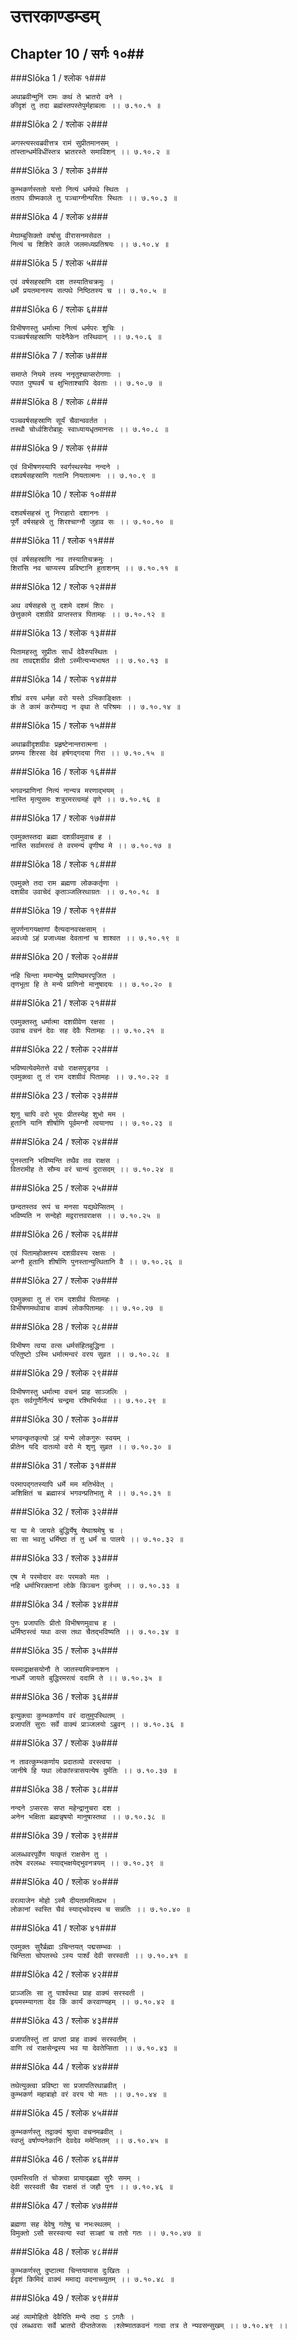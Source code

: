 उत्तरकाण्डम्डम्
===============================


## Chapter 10  / सर्गः १०##


###Slōka 1 / श्लोक १###


    अथाब्रवीन्मुनिं रामः कथं ते भ्रातरो वने ।
    कीदृशं तु तदा ब्रह्मंस्तपस्तेपुर्महाबलाः ।। ७.१०.१ ॥


###Slōka 2 / श्लोक २###


    अगस्त्यस्त्वब्रवीत्तत्र रामं सुप्रीतमानसम् ।
    तांस्तान्धर्मविधींस्तत्र भ्रातरस्ते समाविशन् ।। ७.१०.२ ॥


###Slōka 3 / श्लोक ३###


    कुम्भकर्णस्ततो यत्तो नित्यं धर्मपथे स्थितः ।
    तताप ग्रीष्मकाले तु पञ्चाग्नीन्परितः स्थितः ।। ७.१०.३ ॥


###Slōka 4 / श्लोक ४###


    मेघाम्बुसिक्तो वर्षासु वीरासनमसेवत ।
    नित्यं च शिशिरे काले जलमध्यप्रतिश्रयः ।। ७.१०.४ ॥


###Slōka 5 / श्लोक ५###


    एवं वर्षसहस्राणि दश तस्यातिचक्रमुः ।
    धर्मे प्रयतमानस्य सत्पथे निष्ठितस्य च ।। ७.१०.५ ॥


###Slōka 6 / श्लोक ६###


    विभीषणस्तु धर्मात्मा नित्यं धर्मपरः शुचिः ।
    पञ्चवर्षसहस्राणि पादेनैकेन तस्थिवान् ।। ७.१०.६ ॥


###Slōka 7 / श्लोक ७###


    समाप्ते नियमे तस्य ननृतुश्चाप्सरोगणाः ।
    पपात पुष्पवर्षं च क्षुभिताश्चापि देवताः ।। ७.१०.७ ॥


###Slōka 8 / श्लोक ८###


    पञ्चवर्षसहस्राणि सूर्यं चैवान्ववर्तत ।
    तस्थौ चोर्ध्वशिरोबाहुः स्वाध्यायधृतमानसः ।। ७.१०.८ ॥


###Slōka 9 / श्लोक ९###


    एवं विभीषणस्यापि स्वर्गस्थस्येव नन्दने ।
    दशवर्षसहस्राणि गतानि नियतात्मनः ।। ७.१०.९ ॥


###Slōka 10 / श्लोक १०###


    दशवर्षसहस्रं तु निराहारो दशाननः ।
    पूर्णे वर्षसहस्रे तु शिरश्चाग्नौ जुहाव सः ।। ७.१०.१० ॥


###Slōka 11 / श्लोक ११###


    एवं वर्षसहस्राणि नव तस्यातिचक्रमुः ।
    शिरांसि नव चाप्यस्य प्रविष्टानि हुताशनम् ।। ७.१०.११ ॥


###Slōka 12 / श्लोक १२###


    अथ वर्षसहस्रे तु दशमे दशमं शिरः ।
    छेत्तुकामे दशग्रीवे प्राप्तस्तत्र पितामहः ।। ७.१०.१२ ॥


###Slōka 13 / श्लोक १३###


    पितामहस्तु सुप्रीतः सार्धं देवैरुपस्थितः ।
    तव तावद्दशग्रीव प्रीतो ऽस्मीत्यभ्यभाषत ।। ७.१०.१३ ॥


###Slōka 14 / श्लोक १४###


    शीघ्रं वरय धर्मज्ञ वरो यस्ते ऽभिकाङ्क्षितः ।
    कं ते कामं करोम्यद्य न वृथा ते परिश्रमः ।। ७.१०.१४ ॥


###Slōka 15 / श्लोक १५###


    अथाब्रवीदृशग्रीवः प्रहृष्टेनान्तरात्मना ।
    प्रणम्य शिरसा देवं हर्षगद्गदया गिरा ।। ७.१०.१५ ॥


###Slōka 16 / श्लोक १६###


    भगवन्प्राणिनां नित्यं नान्यत्र मरणाद्भयम् ।
    नास्ति मृत्युसमः शत्रुरमरत्वमहं वृणे ।। ७.१०.१६ ॥


###Slōka 17 / श्लोक १७###


    एवमुक्तस्तदा ब्रह्मा दशग्रीवमुवाच ह ।
    नास्ति सर्वामरत्वं ते वरमन्यं वृणीष्व मे ।। ७.१०.१७ ॥


###Slōka 18 / श्लोक १८###


    एवमुक्ते तदा राम ब्रह्मणा लोककर्तृणा ।
    दशग्रीव उवाचेदं कृताञ्जलिरथाग्रतः ।। ७.१०.१८ ॥


###Slōka 19 / श्लोक १९###


    सुपर्णनागयक्षाणां दैत्यदानवरक्षसाम् ।
    अवध्यो ऽहं प्रजाध्यक्ष देवतानां च शाश्वत ।। ७.१०.१९ ॥


###Slōka 20 / श्लोक २०###


    नहि चिन्ता ममान्येषु प्राणिष्वमरपूजित ।
    तृणभूता हि ते मन्ये प्राणिनो मानुषादयः ।। ७.१०.२० ॥


###Slōka 21 / श्लोक २१###


    एवमुक्तस्तु धर्मात्मा दशग्रीवेण रक्षसा ।
    उवाच वचनं देवः सह देवैः पितामहः ।। ७.१०.२१ ॥


###Slōka 22 / श्लोक २२###


    भविष्यत्येवमेतत्ते वचो राक्षसपुङ्गव ।
    एवमुक्त्वा तु तं राम दशग्रीवं पितामहः ।। ७.१०.२२ ॥


###Slōka 23 / श्लोक २३###


    शृणु चापि वरो भूयः प्रीतस्येह शुभो मम ।
    हुतानि यानि शीर्षाणि पूर्वमग्नौ त्वयानघ ।। ७.१०.२३ ॥


###Slōka 24 / श्लोक २४###


    पुनस्तानि भविष्यन्ति तथैव तव राक्षस ।
    वितरामीह ते सौम्य वरं चान्यं दुरासदम् ।। ७.१०.२४ ॥


###Slōka 25 / श्लोक २५###


    छन्दतस्तव रूपं च मनसा यद्यथेप्सितम् ।
    भविष्यति न सन्देहो मद्वरात्तवराक्षस ।। ७.१०.२५ ॥


###Slōka 26 / श्लोक २६###


    एवं पितामहोक्तस्य दशग्रीवस्य रक्षसः ।
    अग्नौ हुतानि शीर्षाणि पुनस्तान्युत्थितानि वै ।। ७.१०.२६ ॥


###Slōka 27 / श्लोक २७###


    एवमुक्त्वा तु तं राम दशग्रीवं पितामहः ।
    विभीषणमथोवाच वाक्यं लोकपितामहः ।। ७.१०.२७ ॥


###Slōka 28 / श्लोक २८###


    विभीषण त्वया वत्स धर्मसंहितबुद्धिना ।
    परितुष्टो ऽस्मि धर्मात्मन्वरं वरय सुव्रत ।। ७.१०.२८ ॥


###Slōka 29 / श्लोक २९###


    विभीषणस्तु धर्मात्मा वचनं प्राह साञ्जलिः ।
    वृतः सर्वगुणैर्नित्यं चन्द्रमा रश्मिभिर्यथा ।। ७.१०.२९ ॥


###Slōka 30 / श्लोक ३०###


    भगवन्कृतकृत्यो ऽहं यन्मे लोकगुरुः स्वयम् ।
    प्रीतेन यदि दातव्यो वरो मे शृणु सुव्रत ।। ७.१०.३० ॥


###Slōka 31 / श्लोक ३१###


    परमापद्गतस्यापि धर्मे मम मतिर्भवेत् ।
    अशिक्षितं च ब्रह्मास्त्रं भगवन्प्रतिभातु मे ।। ७.१०.३१ ॥


###Slōka 32 / श्लोक ३२###


    या या मे जायते बुद्धिर्येषु येष्वाश्रमेषु च ।
    सा सा भवतु धर्मिष्ठा तं तु धर्मं च पालये ।। ७.१०.३२ ॥


###Slōka 33 / श्लोक ३३###


    एष मे परमोदार वरः परमको मतः ।
    नहि धर्माभिरक्तानां लोके किञ्चन दुर्लभम् ।। ७.१०.३३ ॥


###Slōka 34 / श्लोक ३४###


    पुनः प्रजापतिः प्रीतो विभीषणमुवाच ह ।
    धर्मिष्ठस्त्वं यथा वत्स तथा चैतद्भविष्यति ।। ७.१०.३४ ॥


###Slōka 35 / श्लोक ३५###


    यस्माद्राक्षसयोनौ ते जातस्यामित्रनाशन ।
    नाधर्मे जायते बुद्धिरमरत्वं ददामि ते ।। ७.१०.३५ ॥


###Slōka 36 / श्लोक ३६###


    इत्युक्त्वा कुम्भकर्णाय वरं दातुमुपस्थितम् ।
    प्रजापतिं सुराः सर्वे वाक्यं प्राञ्जलयो ऽब्रुवन् ।। ७.१०.३६ ॥


###Slōka 37 / श्लोक ३७###


    न तावत्कुम्भकर्णाय प्रदातव्यो वरस्त्वया ।
    जानीषे हि यथा लोकांस्त्रासयत्येष दुर्मतिः ।। ७.१०.३७ ॥


###Slōka 38 / श्लोक ३८###


    नन्दने ऽप्सरसः सप्त महेन्द्रानुचरा दश ।
    अनेन भक्षिता ब्रह्मन्नृषयो मानुषास्तथा ।। ७.१०.३८ ॥


###Slōka 39 / श्लोक ३९###


    अलब्धवरपूर्वेण यत्कृतं राक्षसेन तु ।
    तदेष वरलब्धः स्याद्भक्षयेद्भुवनत्रयम् ।। ७.१०.३९ ॥


###Slōka 40 / श्लोक ४०###


    वरव्याजेन मोहो ऽस्मै दीयताममितप्रभ ।
    लोकानां स्वस्ति चैवं स्याद्भवेदस्य च सन्नतिः ।। ७.१०.४० ॥


###Slōka 41 / श्लोक ४१###


    एवमुक्तः सुरैर्ब्रह्मा ऽचिन्तयत् पद्मसम्भवः ।
    चिन्तिता चोपतस्थे ऽस्य पार्श्वं देवी सरस्वती ।। ७.१०.४१ ॥


###Slōka 42 / श्लोक ४२###


    प्राञ्जलिः सा तु पार्श्वस्था प्राह वाक्यं सरस्वती ।
    इयमस्म्यागता देव किं कार्यं करवाण्यहम् ।। ७.१०.४२ ॥


###Slōka 43 / श्लोक ४३###


    प्रजापतिस्तुं तां प्राप्तां प्राह वाक्यं सरस्वतीम् ।
    वाणि त्वं राक्षसेन्द्रस्य भव या देवतेप्सिता ।। ७.१०.४३ ॥


###Slōka 44 / श्लोक ४४###


    तथेत्युक्त्वा प्रविष्टा सा प्रजापतिरथाब्रवीत् ।
    कुम्भकर्ण महाबाहो वरं वरय यो मतः ।। ७.१०.४४ ॥


###Slōka 45 / श्लोक ४५###


    कुम्भकर्णस्तु तद्वाक्यं श्रुत्वा वचनमब्रवीत् ।
    स्वप्तुं वर्षाण्यनेकानि देवदेव ममेप्सितम् ।। ७.१०.४५ ॥


###Slōka 46 / श्लोक ४६###


    एवमस्त्विति तं चोक्त्वा प्रायाद्ब्रह्मा सुरैः समम् ।
    देवी सरस्वती चैव राक्षसं तं जहौ पुनः ।। ७.१०.४६ ॥


###Slōka 47 / श्लोक ४७###


    ब्रह्मणा सह देवेषु गतेषु च नभःस्थलम् ।
    विमुक्तो ऽसौ सरस्वत्या स्वां सञ्ज्ञां च ततो गतः ।। ७.१०.४७ ॥


###Slōka 48 / श्लोक ४८###


    कुम्भकर्णस्तु दुष्टात्मा चिन्तयामास दुःखितः ।
    ईदृशं किमिदं वाक्यं ममाद्य वदनाच्च्युतम् ।। ७.१०.४८ ॥


###Slōka 49 / श्लोक ४९###


    अहं व्यामोहितो देवैरिति मन्ये तदा ऽ ऽगतैः ।
    एवं लब्धवराः सर्वे भ्रातरो दीप्ततेजसः ।श्लेष्मातकवनं गत्वा तत्र ते न्यवसन्सुखम् ।। ७.१०.४९ ।।


